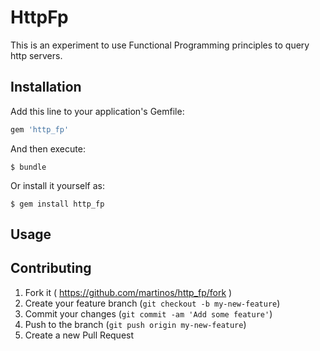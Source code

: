 # HttpFp

This is an experiment to use Functional Programming principles to query http servers.

## Installation

Add this line to your application's Gemfile:

```ruby
gem 'http_fp'
```

And then execute:

    $ bundle

Or install it yourself as:

    $ gem install http_fp

## Usage

## Contributing

1. Fork it ( https://github.com/martinos/http_fp/fork )
2. Create your feature branch (`git checkout -b my-new-feature`)
3. Commit your changes (`git commit -am 'Add some feature'`)
4. Push to the branch (`git push origin my-new-feature`)
5. Create a new Pull Request

